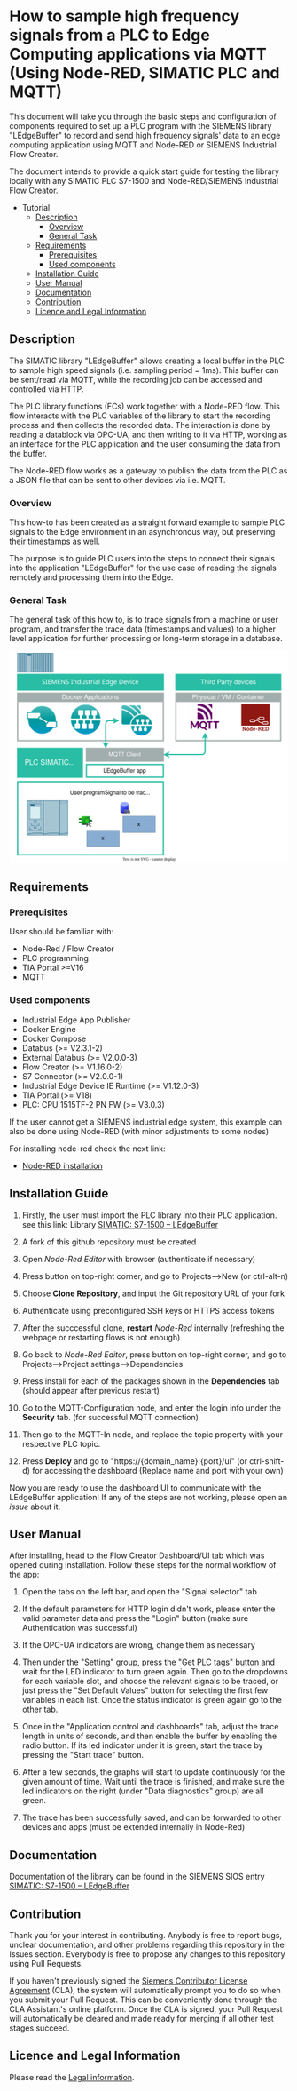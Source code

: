 # How to sample high frequency signals from a PLC to Edge Computing applications via MQTT (Using Node-RED, SIMATIC PLC and MQTT)

This document will take you through the basic steps and configuration of components required to set up a PLC program with the SIEMENS library "LEdgeBuffer" to  record and send high frequency signals' data to an edge computing application using MQTT and Node-RED or SIEMENS Industrial Flow Creator.

The document intends to provide a quick start guide for testing the library locally with any SIMATIC PLC S7-1500 and Node-RED/SIEMENS Industrial Flow Creator.

* Tutorial
  * [Description](#description)
    * [Overview](#overview)
    * [General Task](#general-task)
  * [Requirements](#requirements)
    * [Prerequisites](#prerequisites)
    * [Used components](#used-components)
  * [Installation Guide](#installation-guide)
  * [User Manual](#user-manual)
  * [Documentation](#documentation)
  * [Contribution](#contribution)
  * [Licence and Legal Information](#licence-and-legal-information)

## Description

The SIMATIC library "LEdgeBuffer" allows creating a local buffer in the PLC to sample high speed signals (i.e. sampling period = 1ms). This buffer can be sent/read via MQTT, while the recording job can be accessed and controlled via HTTP.

The PLC library functions (FCs) work together with a Node-RED flow. This flow interacts with the PLC variables of the library to start the recording process and then collects the recorded data. The interaction is done by reading a datablock via OPC-UA, and then writing to it via HTTP, working as an interface for the PLC application and the user consuming the data from the buffer.

The Node-RED flow works as a gateway to publish the data from the PLC as a JSON file that can be sent to other devices via i.e. MQTT.


### Overview

This how-to has been created as a straight forward example to sample PLC signals to the Edge environment in an asynchronous way, but preserving their timestamps as well. 

The purpose is to guide PLC users into the steps to connect their signals into the application "LEdgeBuffer" for the use case of reading the signals remotely and processing them into the Edge.

### General Task

The general task of this how to, is to trace signals from a machine or user program, and transfer the trace data (timestamps and values) to a higher level application for further processing or long-term storage in a database.



![task](docs/graphics/LEdgeBuffer_diagram.svg)

## Requirements

### Prerequisites

User should be familiar with:
* Node-Red / Flow Creator
* PLC programming
* TIA Portal >=V16
* MQTT

### Used components

* Industrial Edge App Publisher 
* Docker Engine 
* Docker Compose
* Databus (>= V2.3.1-2)
* External Databus (>= V2.0.0-3)
* Flow Creator (>= V1.16.0-2) 
* S7 Connector (>= V2.0.0-1)
* Industrial Edge Device IE Runtime (>= V1.12.0-3)
* TIA Portal  (>= V18)
* PLC: CPU 1515TF-2 PN FW  (>= V3.0.3)

If the user cannot get a SIEMENS industrial edge system, this example can also be done using Node-RED (with minor adjustments to some nodes)

For installing node-red check the next link:
* [Node-RED installation](https://nodered.org/docs/getting-started/local)

## Installation Guide

1. Firstly, the user must import the PLC library into their PLC application. see this link: Library [SIMATIC: S7-1500 – LEdgeBuffer](https://support.industry.siemens.com/cs/document/109783979)

2. A fork of this github repository must be created 

3. Open *Node-Red Editor* with browser (authenticate if necessary)

4. Press button on top-right corner, and go to Projects-->New (or ctrl-alt-n)

5. Choose **Clone Repository**, and input the  Git repository URL of your fork

6. Authenticate using preconfigured SSH keys or HTTPS access tokens

7. After the succcessful clone, **restart** *Node-Red* internally (refreshing the webpage or restarting flows is not enough)

8. Go back to *Node-Red Editor*, press button on top-right corner, and go to Projects-->Project settings-->Dependencies

9. Press install for each of the packages shown in the **Dependencies** tab (should appear after previous restart)

10. Go to the MQTT-Configuration node, and enter the login info under the **Security** tab. (for successful MQTT connection)

11. Then go to the MQTT-In node, and replace the topic property with your respective PLC topic. 

12. Press **Deploy** and go to "https://{domain_name}:{port}/ui" (or ctrl-shift-d)  for accessing the dashboard    (Replace name and port with your own)

Now you are ready to use the dashboard UI to communicate with the LEdgeBuffer application! If any of the steps are not working, please open an *issue* about it.


## User Manual

After installing, head to the Flow Creator Dashboard/UI tab which was opened during  installation. Follow these steps for the normal workflow of the app:

1. Open the tabs on the left bar, and open the "Signal selector"  tab

2. If the default parameters for HTTP login didn't work, please enter the valid parameter data and press the "Login" button (make sure Authentication  was  successful)

3. If the OPC-UA indicators are wrong, change them as necessary

4. Then under the "Setting" group, press the "Get PLC tags" button and wait for the LED indicator to turn green again.  Then go to the dropdowns for each variable slot, and choose the relevant signals to be traced, or just press the "Set Default Values" button for selecting the first few variables in each list. Once the status  indicator is green again go to the other tab.

5. Once in the "Application control and dashboards" tab, adjust the trace length in units of seconds, and then enable the buffer by enabling the radio button. If its led indicator under it  is green, start the trace  by pressing the "Start trace" button.

6. After  a few seconds, the graphs will start to update continuously for the given amount of  time. Wait until the trace is finished, and make sure the led indicators on the right (under "Data diagnostics" group) are all green. 

7. The trace  has been successfully saved, and  can be forwarded to other devices and apps (must be extended internally in Node-Red)



## Documentation

Documentation of the library can be found in the SIEMENS SIOS entry [SIMATIC: S7-1500 – LEdgeBuffer](https://support.industry.siemens.com/cs/document/109783979)

## Contribution

Thank you for your interest in contributing. Anybody is free to report bugs, unclear documentation, and other problems regarding this repository in the Issues section. Everybody is free to propose any changes to this repository using Pull Requests.

If you haven't previously signed the [Siemens Contributor License Agreement](https://cla-assistant.io/industrial-edge/) (CLA), the system will automatically prompt you to do so when you submit your Pull Request. This can be conveniently done through the CLA Assistant's online platform.
Once the CLA is signed, your Pull Request will automatically be cleared and made ready for merging if all other test stages succeed.

## Licence and Legal Information

Please read the [Legal information](LICENSE.md).
